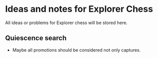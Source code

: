 # Ideas and notes for Explorer Chess
All ideas or problems for Explorer chess will be stored here.
## Quiescence search
- Maybe all promotions should be considered not only captures.